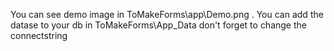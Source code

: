 You can see demo image in ToMakeForms\app\Demo.png .
You can add the datase to your db in ToMakeForms\App_Data
don't forget to change the connectstring

